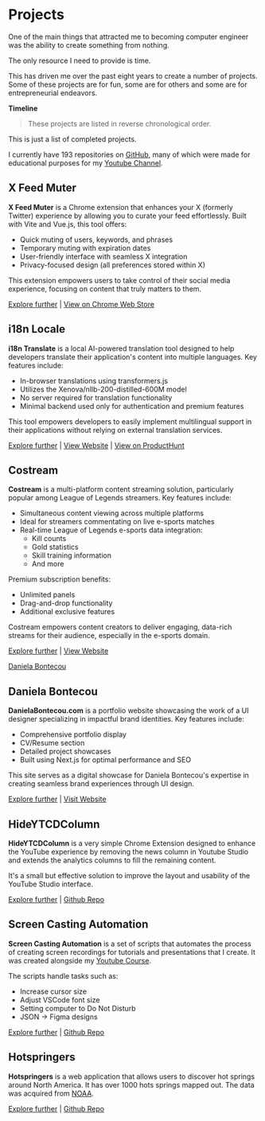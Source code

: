 # Projects

One of the main things that attracted me to becoming computer engineer was the ability to create something from nothing.

The only resource I need to provide is time.

This has driven me over the past eight years to create a number of projects. Some of these projects are for fun, some are for others and some are for entrepreneurial endeavors.

**Timeline**

> These projects are listed in reverse chronological order.

This is just a list of completed projects.

I currently have 193 repositories on [GitHub](https://github.com/CodyBontecou?tab=repositories), many of which were made for educational purposes for my [Youtube Channel](https://www.youtube.com/channel/UCaynjLdmzjkwcsmPN-68iHA).

## X Feed Muter
**X Feed Muter** is a Chrome extension that enhances your X (formerly Twitter) experience by allowing you to curate your feed effortlessly. Built with Vite and Vue.js, this tool offers:

- Quick muting of users, keywords, and phrases
- Temporary muting with expiration dates
- User-friendly interface with seamless X integration
- Privacy-focused design (all preferences stored within X)

This extension empowers users to take control of their social media experience, focusing on content that truly matters to them.

[Explore further](/projects/xfeedmuter) | [View on Chrome Web Store](https://chromewebstore.google.com/detail/x-feed-muter/pkhppphhpgoohjablfokmepgfbkaomhj)

## i18n Locale

**i18n Translate** is a local AI-powered translation tool designed to help developers translate their application's content into multiple languages. Key features include:

- In-browser translations using transformers.js
- Utilizes the Xenova/nllb-200-distilled-600M model
- No server required for translation functionality
- Minimal backend used only for authentication and premium features

This tool empowers developers to easily implement multilingual support in their applications without relying on external translation services.

[Explore further](/projects/i18nlocale) | [View Website](https://i18nlocale.com/) | [View on ProductHunt](https://www.producthunt.com/products/i18nlocale#i18nlocale)

## Costream

**Costream** is a multi-platform content streaming solution, particularly popular among League of Legends streamers. Key features include:

- Simultaneous content viewing across multiple platforms
- Ideal for streamers commentating on live e-sports matches
- Real-time League of Legends e-sports data integration:
  - Kill counts
  - Gold statistics
  - Skill training information
  - And more

Premium subscription benefits:
- Unlimited panels
- Drag-and-drop functionality
- Additional exclusive features

Costream empowers content creators to deliver engaging, data-rich streams for their audience, especially in the e-sports domain.

[Explore further](/projects/costream) | [View Website](https://costream.app/)

[Daniela Bontecou](https://www.danielabontecou.com/)

## Daniela Bontecou

**DanielaBontecou.com** is a portfolio website showcasing the work of a UI designer specializing in impactful brand identities. Key features include:

- Comprehensive portfolio display
- CV/Resume section
- Detailed project showcases
- Built using Next.js for optimal performance and SEO

This site serves as a digital showcase for Daniela Bontecou's expertise in creating seamless brand experiences through UI design.

[Explore further](/projects/danielabontecou) | [Visit Website](https://www.danielabontecou.com)

## HideYTCDColumn

**HideYTCDColumn** is a very simple Chrome Extension designed to enhance the YouTube experience by removing the news column in Youtube Studio and extends the analytics columns to fill the remaining content.

It's a small but effective solution to improve the layout and usability of the YouTube Studio interface.

[Explore further](/projects/hideYTCDColumn) | [Github Repo](https://github.com/CodyBontecou/HideYTCDColumn/)

## Screen Casting Automation

**Screen Casting Automation** is a set of scripts that automates the process of creating screen recordings for tutorials and presentations that I create. It was created alongside my [Youtube Course](https://www.youtube.com/playlist?list=PLQdX2Upwv8S4nVdTpi1ol5tLehbOgdzAC).

The scripts handle tasks such as:
- Increase cursor size
- Adjust VSCode font size
- Setting computer to Do Not Disturb
- JSON -> Figma designs


 [Explore further](/projects/screencastautomation) | [Github Repo](https://github.com/CodyBontecou/screencasting-automation)


## Hotspringers

**Hotspringers** is a web application that allows users to discover hot springs around North America. It has over 1000 hots springs mapped out. The data was acquired from [NOAA](https://data.noaa.gov/metaview/page?xml=NOAA/NESDIS/NGDC/Collection/iso/xml/G01139.xml&view=getDataView&header=none).

[Explore further](/projects/hotspringers) | [Github Repo](https://github.com/CodyBontecou/OurMap)
